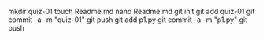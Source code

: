 mkdir quiz-01
touch Readme.md
nano Readme.md
git init
git add quiz-01
git commit -a -m "quiz-01"
git push
git add p1.py
git commit -a -m "p1.py"
git push


